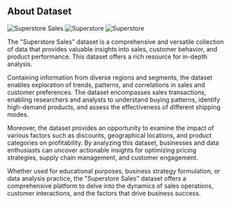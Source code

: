 ## About Dataset

![Superstore Sales](https://img.nbc.com/sites/nbcunbc/files/images/2020/9/30/Superstore-S6-Logo-1920x1080.jpg)
![Superstore](https://live.staticflickr.com/6088/6075050600_ab3c24a0fb_b.jpg)
![Superstore](https://i.pinimg.com/originals/2b/ec/b8/2becb88220bd64717620289228b9e099.jpg)

The "Superstore Sales" dataset is a comprehensive and versatile collection of data that provides valuable insights into sales, customer behavior, and product performance. This dataset offers a rich resource for in-depth analysis.

Containing information from diverse regions and segments, the dataset enables exploration of trends, patterns, and correlations in sales and customer preferences. The dataset encompasses sales transactions, enabling researchers and analysts to understand buying patterns, identify high-demand products, and assess the effectiveness of different shipping modes.

Moreover, the dataset provides an opportunity to examine the impact of various factors such as discounts, geographical locations, and product categories on profitability. By analyzing this dataset, businesses and data enthusiasts can uncover actionable insights for optimizing pricing strategies, supply chain management, and customer engagement.

Whether used for educational purposes, business strategy formulation, or data analysis practice, the "Superstore Sales" dataset offers a comprehensive platform to delve into the dynamics of sales operations, customer interactions, and the factors that drive business success.